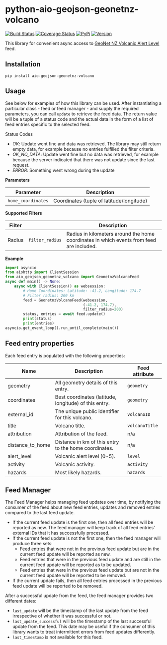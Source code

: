 # python-aio-geojson-geonetnz-volcano

[![Build Status](https://travis-ci.org/exxamalte/python-aio-geojson-geonetnz-volcano.svg)](https://travis-ci.org/exxamalte/python-aio-geojson-geonetnz-volcano)
[![Coverage Status](https://coveralls.io/repos/github/exxamalte/python-aio-geojson-geonetnz-volcano/badge.svg?branch=master)](https://coveralls.io/github/exxamalte/python-aio-geojson-geonetnz-volcano?branch=master)
[![PyPi](https://img.shields.io/pypi/v/aio-geojson-geonetnz-volcano.svg)](https://pypi.python.org/pypi/aio-geojson-geonetnz-volcano)
[![Version](https://img.shields.io/pypi/pyversions/aio-geojson-geonetnz-volcano.svg)](https://pypi.python.org/pypi/aio-geojson-geonetnz-volcano)

This library for convenient async access to 
[GeoNet NZ Volcanic Alert Level](https://api.geonet.org.nz/#val) feed.


## Installation
`pip install aio-geojson-geonetnz-volcano`

## Usage
See below for examples of how this library can be used. After instantiating a 
particular class - feed or feed manager - and supply the required parameters, 
you can call `update` to retrieve the feed data. The return value 
will be a tuple of a status code and the actual data in the form of a list of 
feed entries specific to the selected feed.

Status Codes
* _OK_: Update went fine and data was retrieved. The library may still 
  return empty data, for example because no entries fulfilled the filter 
  criteria.
* _OK_NO_DATA_: Update went fine but no data was retrieved, for example 
  because the server indicated that there was not update since the last request.
* _ERROR_: Something went wrong during the update

**Parameters**

| Parameter          | Description                               |
|--------------------|-------------------------------------------|
| `home_coordinates` | Coordinates (tuple of latitude/longitude) |

**Supported Filters**

| Filter |                 | Description |
|--------|-----------------|-------------|
| Radius | `filter_radius` | Radius in kilometers around the home coordinates in which events from feed are included. |

**Example**
```python
import asyncio
from aiohttp import ClientSession
from aio_geojson_geonetnz_volcano import GeonetnzVolcanoFeed
async def main() -> None:
    async with ClientSession() as websession:    
        # Home Coordinates: Latitude: -41.2, Longitude: 174.7
        # Filter radius: 200 km
        feed = GeonetnzVolcanoFeed(websession, 
                                   (-41.2, 174.7),
                                   filter_radius=200)
        status, entries = await feed.update()
        print(status)
        print(entries)
asyncio.get_event_loop().run_until_complete(main())
```

## Feed entry properties
Each feed entry is populated with the following properties:

| Name             | Description                                           | Feed attribute |
|------------------|-------------------------------------------------------|----------------|
| geometry         | All geometry details of this entry.                   | `geometry`     |
| coordinates      | Best coordinates (latitude, longitude) of this entry. | `geometry`     |
| external_id      | The unique public identifier for this volcano.        | `volcanoID`    |
| title            | Volcano title.                                        | `volcanoTitle` |
| attribution      | Attribution of the feed.                              | n/a            |
| distance_to_home | Distance in km of this entry to the home coordinates. | n/a            |
| alert_level      | Volcanic alert level (0-5).                           | `level`        |
| activity         | Volcanic activity.                                    | `activity`     |
| hazards          | Most likely hazards.                                  | `hazards`      |


## Feed Manager

The Feed Manager helps managing feed updates over time, by notifying the 
consumer of the feed about new feed entries, updates and removed entries 
compared to the last feed update.

* If the current feed update is the first one, then all feed entries will be 
  reported as new. The feed manager will keep track of all feed entries' 
  external IDs that it has successfully processed.
* If the current feed update is not the first one, then the feed manager will 
  produce three sets:
  * Feed entries that were not in the previous feed update but are in the 
    current feed update will be reported as new.
  * Feed entries that were in the previous feed update and are still in the 
    current feed update will be reported as to be updated.
  * Feed entries that were in the previous feed update but are not in the 
    current feed update will be reported to be removed.
* If the current update fails, then all feed entries processed in the previous
  feed update will be reported to be removed.

After a successful update from the feed, the feed manager provides two
different dates:

* `last_update` will be the timestamp of the last update from the feed 
  irrespective of whether it was successful or not.
* `last_update_successful` will be the timestamp of the last successful update 
  from the feed. This date may be useful if the consumer of this library wants 
  to treat intermittent errors from feed updates differently.
* `last_timestamp` is not available for this feed.
